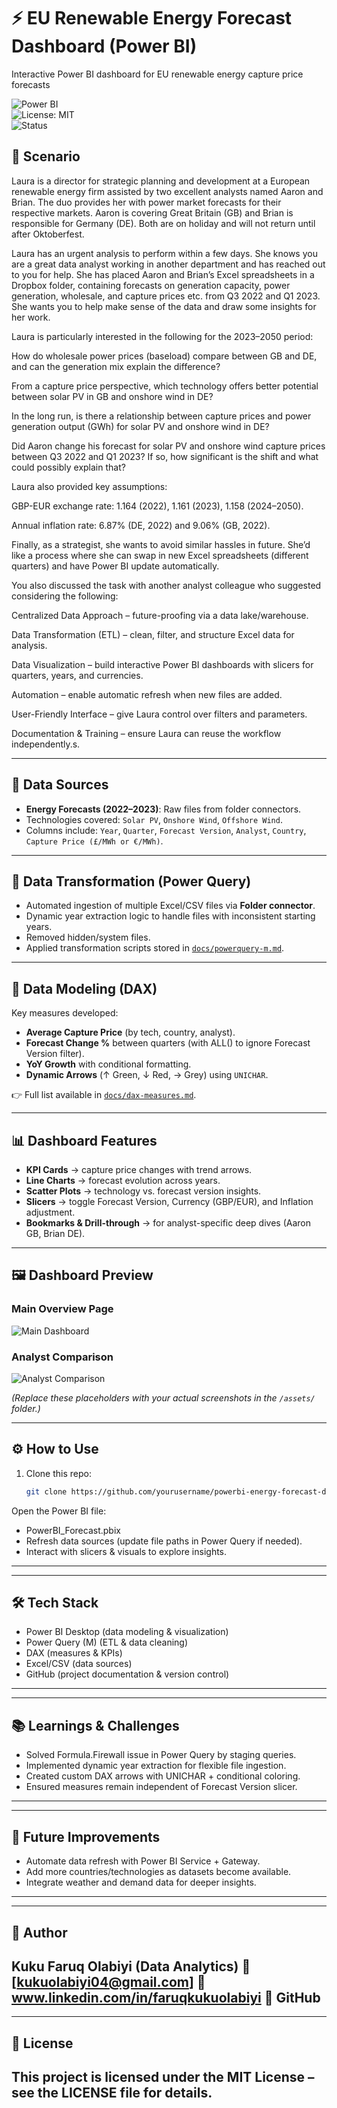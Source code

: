# ⚡ EU Renewable Energy Forecast Dashboard (Power BI)
Interactive Power BI dashboard for EU renewable energy capture price forecasts


![Power BI](https://img.shields.io/badge/Tool-Power%20BI-F2C811?logo=powerbi)  
![License: MIT](https://img.shields.io/badge/License-MIT-green.svg)  
![Status](https://img.shields.io/badge/Status-Completed-brightgreen)  

## 📖 Scenario

Laura is a director for strategic planning and development at a European renewable energy firm assisted by two excellent analysts named Aaron and Brian. The duo provides her with power market forecasts for their respective markets. Aaron is covering Great Britain (GB) and Brian is responsible for Germany (DE). Both are on holiday and will not return until after Oktoberfest.

Laura has an urgent analysis to perform within a few days. She knows you are a great data analyst working in another department and has reached out to you for help. She has placed Aaron and Brian’s Excel spreadsheets in a Dropbox folder, containing forecasts on generation capacity, power generation, wholesale, and capture prices etc. from Q3 2022 and Q1 2023. She wants you to help make sense of the data and draw some insights for her work.

Laura is particularly interested in the following for the 2023–2050 period:

How do wholesale power prices (baseload) compare between GB and DE, and can the generation mix explain the difference?

From a capture price perspective, which technology offers better potential between solar PV in GB and onshore wind in DE?

In the long run, is there a relationship between capture prices and power generation output (GWh) for solar PV and onshore wind in DE?

Did Aaron change his forecast for solar PV and onshore wind capture prices between Q3 2022 and Q1 2023? If so, how significant is the shift and what could possibly explain that?

Laura also provided key assumptions:

GBP-EUR exchange rate: 1.164 (2022), 1.161 (2023), 1.158 (2024–2050).

Annual inflation rate: 6.87% (DE, 2022) and 9.06% (GB, 2022).

Finally, as a strategist, she wants to avoid similar hassles in future. She’d like a process where she can swap in new Excel spreadsheets (different quarters) and have Power BI update automatically.

You also discussed the task with another analyst colleague who suggested considering the following:

Centralized Data Approach – future-proofing via a data lake/warehouse.

Data Transformation (ETL) – clean, filter, and structure Excel data for analysis.

Data Visualization – build interactive Power BI dashboards with slicers for quarters, years, and currencies.

Automation – enable automatic refresh when new files are added.

User-Friendly Interface – give Laura control over filters and parameters.

Documentation & Training – ensure Laura can reuse the workflow independently.s.  

---

## 📂 Data Sources
- **Energy Forecasts (2022–2023)**: Raw files from folder connectors.  
- Technologies covered: `Solar PV`, `Onshore Wind`, `Offshore Wind`.  
- Columns include: `Year`, `Quarter`, `Forecast Version`, `Analyst`, `Country`, `Capture Price (£/MWh or €/MWh)`.  

---

## 🔄 Data Transformation (Power Query)
- Automated ingestion of multiple Excel/CSV files via **Folder connector**.  
- Dynamic year extraction logic to handle files with inconsistent starting years.  
- Removed hidden/system files.  
- Applied transformation scripts stored in [`docs/powerquery-m.md`](docs/powerquery-m.md).  

---

## 🧮 Data Modeling (DAX)
Key measures developed:  
- **Average Capture Price** (by tech, country, analyst).  
- **Forecast Change %** between quarters (with ALL() to ignore Forecast Version filter).  
- **YoY Growth** with conditional formatting.  
- **Dynamic Arrows** (↑ Green, ↓ Red, → Grey) using `UNICHAR`.  

👉 Full list available in [`docs/dax-measures.md`](docs/dax-measures.md).  

---

## 📊 Dashboard Features
- **KPI Cards** → capture price changes with trend arrows.  
- **Line Charts** → forecast evolution across years.  
- **Scatter Plots** → technology vs. forecast version insights.  
- **Slicers** → toggle Forecast Version, Currency (GBP/EUR), and Inflation adjustment.  
- **Bookmarks & Drill-through** → for analyst-specific deep dives (Aaron GB, Brian DE).  

---

## 🖼️ Dashboard Preview

### Main Overview Page
![Main Dashboard](assets/dashboard_main.png)

### Analyst Comparison
![Analyst Comparison](assets/dashboard_comparison.png)


*(Replace these placeholders with your actual screenshots in the `/assets/` folder.)*  

---

## ⚙️ How to Use
1. Clone this repo:  
   ```bash
   git clone https://github.com/yourusername/powerbi-energy-forecast-dashboard.git

Open the Power BI file:
- PowerBI_Forecast.pbix
- Refresh data sources (update file paths in Power Query if needed).
- Interact with slicers & visuals to explore insights.

---

---
## 🛠️ Tech Stack

- Power BI Desktop (data modeling & visualization)
- Power Query (M) (ETL & data cleaning)
- DAX (measures & KPIs)
- Excel/CSV (data sources)
- GitHub (project documentation & version control)
---

---
## 📚 Learnings & Challenges

- Solved Formula.Firewall issue in Power Query by staging queries.
- Implemented dynamic year extraction for flexible file ingestion.
- Created custom DAX arrows with UNICHAR + conditional coloring.
- Ensured measures remain independent of Forecast Version slicer.
---

---
## 🚀 Future Improvements

- Automate data refresh with Power BI Service + Gateway.
- Add more countries/technologies as datasets become available.
- Integrate weather and demand data for deeper insights.

---

---
## 👤 Author

Kuku Faruq Olabiyi (Data Analytics)
📧 [kukuolabiyi04@gmail.com]
💼 www.linkedin.com/in/faruqkukuolabiyi
🐙 GitHub
---

---
## 📜 License

This project is licensed under the MIT License – see the LICENSE file for details.
---

